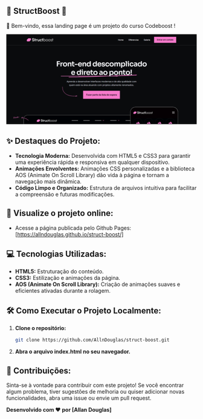 ##  🌟 StructBoost 🌟

👋 Bem-vindo, essa landing page é um projeto do curso Codeboost !

![Landing Page](https://github.com/AllnDouglas/struct-boost/blob/main/print.png)

## ✨ Destaques do Projeto:

* **Tecnologia Moderna:**  Desenvolvida com HTML5 e CSS3 para garantir uma experiência rápida e responsiva em qualquer dispositivo.
* **Animações Envolventes:** Animações CSS personalizadas e a biblioteca AOS (Animate On Scroll Library) dão vida à página e tornam a navegação mais dinâmica.
* **Código Limpo e Organizado:**  Estrutura de arquivos intuitiva para facilitar a compreensão e futuras modificações. 

## 🚀  Visualize o projeto online:

* Acesse a página publicada pelo Github Pages: [https://allndouglas.github.io/struct-boost/]

## 💻  Tecnologias Utilizadas:

* **HTML5:** Estruturação do conteúdo.
* **CSS3:**  Estilização e animações da página. 
* **AOS (Animate On Scroll Library):** Criação de animações suaves e eficientes ativadas durante a rolagem. 

##  🛠️  Como Executar o Projeto Localmente:

1. **Clone o repositório:**

   ```bash
   git clone https://github.com/AllnDouglas/struct-boost.git
   ```

2. **Abra o arquivo index.html no seu navegador.**

##  🤝 Contribuições:

Sinta-se à vontade para contribuir com este projeto! Se você encontrar algum problema, tiver sugestões de melhoria ou quiser adicionar novas funcionalidades, abra uma issue ou envie um pull request.


**Desenvolvido com ❤️ por [Allan Douglas]** 
